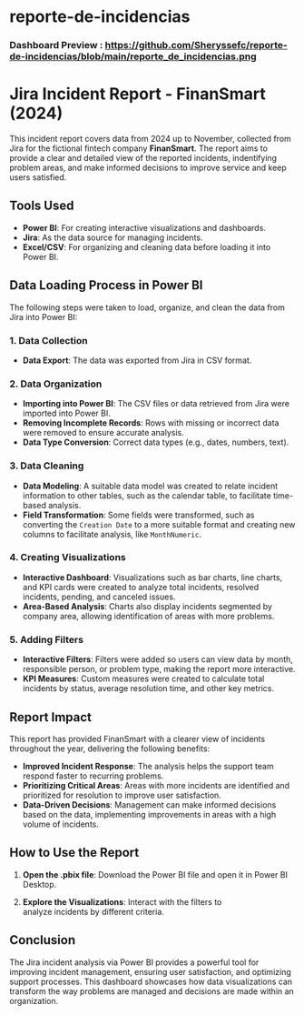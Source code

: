 # reporte-de-incidencias

### Dashboard Preview : https://github.com/Sheryssefc/reporte-de-incidencias/blob/main/reporte_de_incidencias.png

# Jira Incident Report - FinanSmart (2024)
This incident report covers data from 2024 up to November, collected from Jira for the fictional fintech company **FinanSmart**. The report aims to provide a clear and detailed view of the reported incidents, indentifying problem areas, and make informed decisions to improve service and keep users satisfied.

## Tools Used
- **Power BI**: For creating interactive visualizations and dashboards.
- **Jira**: As the data source for managing incidents.
- **Excel/CSV**: For organizing and cleaning data before loading it into Power BI.

## Data Loading Process in Power BI
The following steps were taken to load, organize, and clean the data from Jira into Power BI:

### 1. **Data Collection**
   - **Data Export**: The data was exported from Jira in CSV format.
### 2. **Data Organization**
   - **Importing into Power BI**: The CSV files or data retrieved from Jira were imported into Power BI.
   - **Removing Incomplete Records**: Rows with missing or incorrect data were removed to ensure accurate analysis.
   - **Data Type Conversion**: Correct data types (e.g., dates, numbers, text).
### 3. **Data Cleaning**
   - **Data Modeling**: A suitable data model was created to relate incident information to other tables, such as the calendar table, to facilitate time-based analysis.
   - **Field Transformation**: Some fields were transformed, such as converting the `Creation Date` to a more suitable format and creating new columns to facilitate analysis, like  `MonthNumeric`.
### 4. **Creating Visualizations**
   - **Interactive Dashboard**: Visualizations such as bar charts, line charts, and KPI cards were created to analyze total incidents, resolved incidents, pending, and canceled issues.
   - **Area-Based Analysis**: Charts also display incidents segmented by company area, allowing identification of areas with more problems.

### 5. **Adding Filters**
   - **Interactive Filters**: Filters were added so users can view data by month, responsible person, or problem type, making the report more interactive.
   - **KPI Measures**: Custom measures were created to calculate total incidents by status, average resolution time, and other key metrics.

## Report Impact
This report has provided FinanSmart with a clearer view of incidents throughout the year, delivering the following benefits:
- **Improved Incident Response**: The analysis helps the support team respond faster to recurring problems.
- **Prioritizing Critical Areas**: Areas with more incidents are identified and prioritized for resolution to improve user satisfaction.
- **Data-Driven Decisions**: Management can make informed decisions based on the data, implementing improvements in areas with a high volume of incidents.

## How to Use the Report
   1. **Open the .pbix file**: Download the Power BI file and open it in 
   Power BI Desktop.

   2. **Explore the Visualizations**: Interact with the filters to  
   analyze incidents by different criteria.
## Conclusion
The Jira incident analysis via Power BI provides a powerful tool for improving incident management, ensuring user satisfaction, and optimizing support processes. This dashboard showcases how data visualizations can transform the way problems are managed and decisions are made within an organization.
